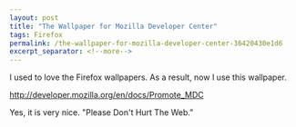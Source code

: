 ```yaml
---
layout: post
title: "The Wallpaper for Mozilla Developer Center"
tags: Firefox
permalink: /the-wallpaper-for-mozilla-developer-center-36420430e1d6
excerpt_separator: <!--more-->
---
```

I used to love the Firefox wallpapers. As a result, now I use this wallpaper.

http://developer.mozilla.org/en/docs/Promote_MDC

Yes, it is very nice. "Please Don't Hurt The Web."
<!--more-->
